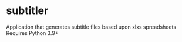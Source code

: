 # subtitler
Application that generates subtitle files based upon xlxs spreadsheets
Requires Python 3.9+
